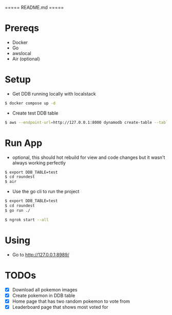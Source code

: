 ===== README.md =====

# Prereqs

- Docker
- Go
- awslocal
- Air (optional)

# Setup

- Get DDB running locally with localstack
```sh { name=localstack background=true }
$ docker compose up -d
```

- Create test DDB table

```sh { name=createtable }
$ aws --endpoint-url=http://127.0.0.1:8000 dynamodb create-table --table-name test --attribute-definitions AttributeName=pk,AttributeType=S AttributeName=sk,AttributeType=S --key-schema AttributeName=pk,KeyType=HASH AttributeName=sk,KeyType=RANGE --billing-mode PAY_PER_REQUEST
```

# Run App

- optional, this should hot rebuild for view and code changes but it wasn't always working perfectly
```sh { name=air background=true }
$ export DDB_TABLE=test
$ cd roundest
$ air
```
- Use the go cli to run the project 
```sh { name=go }
$ export DDB_TABLE=test
$ cd roundest
$ go run ./
```

```sh {name=ngrok }
$ ngrok start --all
```
# Using

- Go to http://127.0.0.1:8989/

# TODOs

- [x] Download all pokemon images
- [x] Create pokemon in DDB table
- [x] Home page that has two random pokemon to vote from
- [x] Leaderboard page that shows most voted for 
